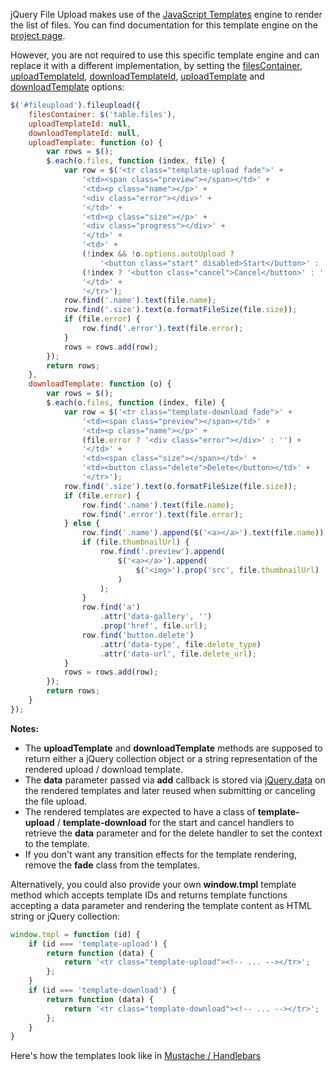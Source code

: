 jQuery File Upload makes use of the [JavaScript Templates](https://github.com/blueimp/JavaScript-Templates) engine to render the list of files.
You can find documentation for this template engine on the [project page](https://github.com/blueimp/JavaScript-Templates).

However, you are not required to use this specific template engine and can replace it with a different implementation, by setting the [filesContainer](https://github.com/blueimp/jQuery-File-Upload/wiki/Options#filescontainer), [uploadTemplateId](https://github.com/blueimp/jQuery-File-Upload/wiki/Options#uploadtemplateid), [downloadTemplateId](https://github.com/blueimp/jQuery-File-Upload/wiki/Options#downloadtemplateid), [uploadTemplate](https://github.com/blueimp/jQuery-File-Upload/wiki/Options#uploadtemplate) and [downloadTemplate](https://github.com/blueimp/jQuery-File-Upload/wiki/Options#downloadtemplate) options:

```js
$('#fileupload').fileupload({
    filesContainer: $('table.files'),
    uploadTemplateId: null,
    downloadTemplateId: null,
    uploadTemplate: function (o) {
        var rows = $();
        $.each(o.files, function (index, file) {
            var row = $('<tr class="template-upload fade">' +
                '<td><span class="preview"></span></td>' +
                '<td><p class="name"></p>' +
                '<div class="error"></div>' +
                '</td>' +
                '<td><p class="size"></p>' +
                '<div class="progress"></div>' +
                '</td>' +
                '<td>' +
                (!index && !o.options.autoUpload ?
                    '<button class="start" disabled>Start</button>' : '') +
                (!index ? '<button class="cancel">Cancel</button>' : '') +
                '</td>' +
                '</tr>');
            row.find('.name').text(file.name);
            row.find('.size').text(o.formatFileSize(file.size));
            if (file.error) {
                row.find('.error').text(file.error);
            }
            rows = rows.add(row);
        });
        return rows;
    },
    downloadTemplate: function (o) {
        var rows = $();
        $.each(o.files, function (index, file) {
            var row = $('<tr class="template-download fade">' +
                '<td><span class="preview"></span></td>' +
                '<td><p class="name"></p>' +
                (file.error ? '<div class="error"></div>' : '') +
                '</td>' +
                '<td><span class="size"></span></td>' +
                '<td><button class="delete">Delete</button></td>' +
                '</tr>');
            row.find('.size').text(o.formatFileSize(file.size));
            if (file.error) {
                row.find('.name').text(file.name);
                row.find('.error').text(file.error);
            } else {
                row.find('.name').append($('<a></a>').text(file.name));
                if (file.thumbnailUrl) {
                    row.find('.preview').append(
                        $('<a></a>').append(
                            $('<img>').prop('src', file.thumbnailUrl)
                        )
                    );
                }
                row.find('a')
                    .attr('data-gallery', '')
                    .prop('href', file.url);
                row.find('button.delete')
                    .attr('data-type', file.delete_type)
                    .attr('data-url', file.delete_url);
            }
            rows = rows.add(row);
        });
        return rows;
    }
});
```

**Notes:**

* The **uploadTemplate** and **downloadTemplate** methods are supposed to return either a jQuery collection object or a string representation of the rendered upload / download template.
* The **data** parameter passed via **add** callback is stored via [jQuery.data](http://api.jquery.com/data/) on the rendered templates and later reused when submitting or canceling the file upload.
* The rendered templates are expected to have a class of **template-upload** / **template-download** for the start and cancel handlers to retrieve the **data** parameter and for the delete handler to set the context to the template.
* If you don't want any transition effects for the template rendering, remove the **fade** class from the templates.

Alternatively, you could also provide your own **window.tmpl** template method which accepts template IDs and returns template functions accepting a data parameter and rendering the template content as HTML string or jQuery collection:

```js
window.tmpl = function (id) {
    if (id === 'template-upload') {
        return function (data) {
            return '<tr class="template-upload"><!-- ... --></tr>';
        };
    }
    if (id === 'template-download') {
        return function (data) {
            return '<tr class="template-download"><!-- ... --></tr>';
        };
    }
}
```

Here's how the templates look like in [Mustache / Handlebars](https://gist.github.com/elmariachi111/5407282)